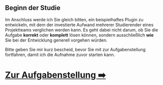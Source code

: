 
## Beginn der Studie

Im Anschluss werde ich Sie gleich bitten, ein beispielhaftes Plugin zu entwickeln, mit dem der investierte Aufwand mehrerer Studierender eines Projektteams verglichen werden kann. Es geht dabei nicht darum, ob Sie die Aufgabe **korrekt** oder **komplett** lösen können, sondern ausschließlich **wie** Sie bei der Entwicklung generell vorgehen würden. 

Bitte geben Sie mir kurz bescheid, bevor Sie mit zur Aufgabenstellung fortfahren, damit ich die Aufnahme zuvor starten kann. 

# [Zur Aufgabenstellung ➡️](https://github.com/FelixRDL/Plugin-Challenge/blob/master/aufgabenstellung.md)
